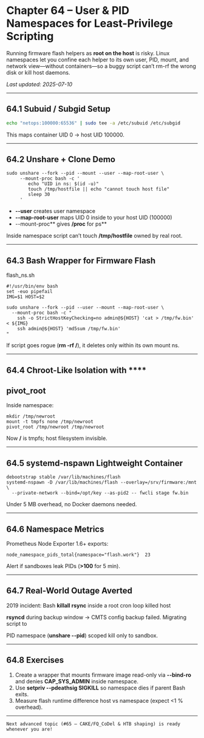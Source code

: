 

# Chapter 64 – User & PID Namespaces for Least-Privilege Scripting

Running firmware flash helpers as **root on the host** is risky. Linux
namespaces let you confine each helper to its own user, PID, mount, and network
view—without containers—so a buggy script can’t rm-rf the wrong disk or kill
host daemons.

_Last updated: 2025-07-10_

---

## 64.1  Subuid / Subgid Setup

```bash
echo "netops:100000:65536" | sudo tee -a /etc/subuid /etc/subgid
```

This maps container UID 0 → host UID 100000.

---

## **64.2**  **Unshare + Clone Demo**

```
sudo unshare --fork --pid --mount --user --map-root-user \
     --mount-proc bash -c '
        echo "UID in ns: $(id -u)"
        touch /tmp/hostfile || echo "cannot touch host file"
        sleep 30
     '
```

* **--user** creates user namespace
* **--map-root-user** maps UID 0 inside to your host UID (100000)
* --mount-proc** gives **/proc** for ps**

Inside namespace script can’t touch **/tmp/hostfile** owned by real root.

---

## **64.3**  **Bash Wrapper for Firmware Flash**

flash_ns.sh

```
#!/usr/bin/env bash
set -euo pipefail
IMG=$1 HOST=$2

sudo unshare --fork --pid --user --mount --map-root-user \
  --mount-proc bash -c "
    ssh -o StrictHostKeyChecking=no admin@${HOST} 'cat > /tmp/fw.bin' < ${IMG}
    ssh admin@${HOST} 'md5sum /tmp/fw.bin'
"
```

If script goes rogue (**rm -rf /**), it deletes only within its own mount ns.

---

## **64.4**  **Chroot-Like Isolation with** ****

## **pivot_root**

Inside namespace:

```
mkdir /tmp/newroot
mount -t tmpfs none /tmp/newroot
pivot_root /tmp/newroot /tmp/newroot
```

Now **/** is tmpfs; host filesystem invisible.

---

## **64.5**  **systemd-nspawn Lightweight Container**

```
debootstrap stable /var/lib/machines/flash
systemd-nspawn -D /var/lib/machines/flash --overlay=/srv/firmware:/mnt \
  --private-network --bind=/opt/key --as-pid2 -- fwcli stage fw.bin
```

Under 5 MB overhead, no Docker daemons needed.

---

## **64.6**  **Namespace Metrics**

Prometheus Node Exporter 1.6+ exports:

```
node_namespace_pids_total{namespace="flash.work"}  23
```

Alert if sandboxes leak PIDs (**>100** for 5 min).

---

## **64.7**  **Real-World Outage Averted**

2019 incident: Bash **killall rsync** inside a root cron loop killed host

**rsyncd** during backup window → CMTS config backup failed. Migrating script to

PID namespace (**unshare --pid**) scoped kill only to sandbox.

---

## **64.8**  **Exercises**

1. Create a wrapper that mounts firmware image read-only via **--bind-ro** and
   denies **CAP_SYS_ADMIN** inside namespace.
2. Use **setpriv --pdeathsig SIGKILL** so namespace dies if parent Bash exits.
3. Measure flash runtime difference host vs namespace (expect <1 % overhead).

---

```
Next advanced topic (#65 – CAKE/FQ_CoDel & HTB shaping) is ready whenever you are!
```
